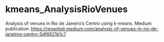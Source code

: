 # kmeans_AnalysisRioVenues
Analysis of venues in Rio de Janeiro’s Centro using k-means.
Medium publication: https://renanbdr.medium.com/analysis-of-venues-in-rio-de-janeiros-centro-5df6621b1c7

